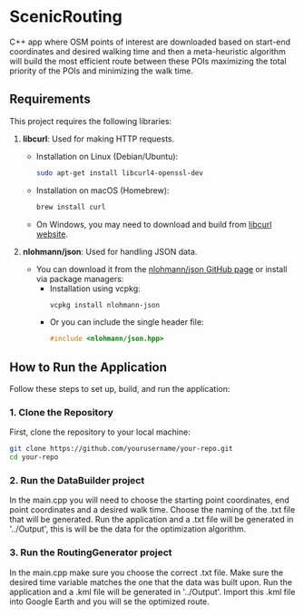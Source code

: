 # ScenicRouting
C++ app where OSM points of interest are downloaded based on start-end coordinates and desired walking time and then a meta-heuristic algorithm will build the most efficient route between these POIs maximizing the total priority of the POIs and minimizing the walk time. 

## Requirements

This project requires the following libraries:

1. **libcurl**: Used for making HTTP requests.
   - Installation on Linux (Debian/Ubuntu):
     ```bash
     sudo apt-get install libcurl4-openssl-dev
     ```
   - Installation on macOS (Homebrew):
     ```bash
     brew install curl
     ```
   - On Windows, you may need to download and build from [libcurl website](https://curl.se/libcurl/).

2. **nlohmann/json**: Used for handling JSON data.
   - You can download it from the [nlohmann/json GitHub page](https://github.com/nlohmann/json) or install via package managers:
     - Installation using vcpkg:
       ```bash
       vcpkg install nlohmann-json
       ```
     - Or you can include the single header file:
       ```cpp
       #include <nlohmann/json.hpp>
       ```
## How to Run the Application

Follow these steps to set up, build, and run the application:

### 1. **Clone the Repository**
   First, clone the repository to your local machine:
   ```bash
   git clone https://github.com/yourusername/your-repo.git
   cd your-repo
   ```

### 2. **Run the DataBuilder project**
   In the main.cpp you will need to choose the starting point coordinates, end point coordinates and a desired walk time.
   Choose the naming of the .txt file that will be generated.
   Run the application and a .txt file will be generated in '../Output', this is will be the data for the optimization algorithm.

### 3. **Run the RoutingGenerator project**
   In the main.cpp make sure you choose the correct .txt file.
   Make sure the desired time variable matches the one that the data was built upon.
   Run the application and a .kml file will be generated in '../Output'.
   Import this .kml file into Google Earth and you will se the optimized route.
   
   
